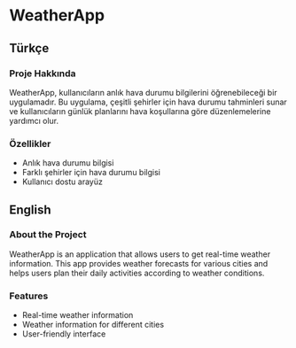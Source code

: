 # WeatherApp

## Türkçe

### Proje Hakkında
WeatherApp, kullanıcıların anlık hava durumu bilgilerini öğrenebileceği bir uygulamadır. Bu uygulama, çeşitli şehirler için hava durumu tahminleri sunar ve kullanıcıların günlük planlarını hava koşullarına göre düzenlemelerine yardımcı olur.

### Özellikler
- Anlık hava durumu bilgisi
- Farklı şehirler için hava durumu bilgisi
- Kullanıcı dostu arayüz

## English

### About the Project
WeatherApp is an application that allows users to get real-time weather information. This app provides weather forecasts for various cities and helps users plan their daily activities according to weather conditions.

### Features
- Real-time weather information
- Weather information for different cities
- User-friendly interface